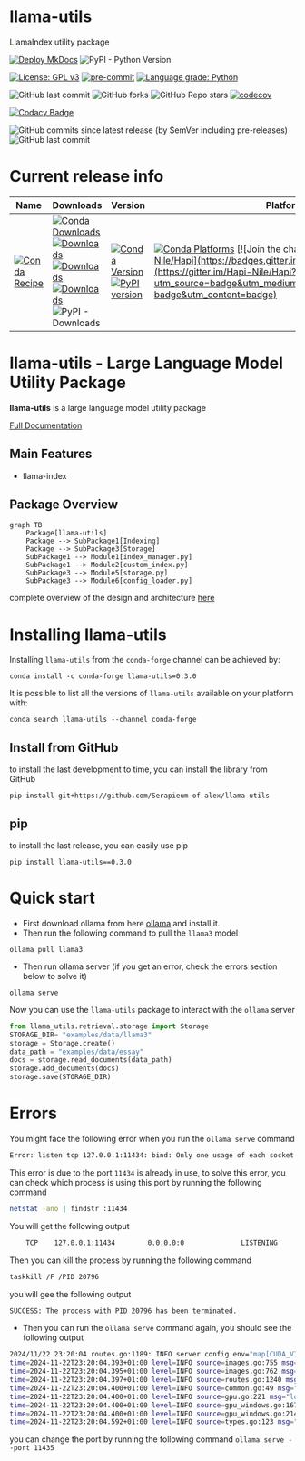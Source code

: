 # llama-utils
LlamaIndex utility package

[![Deploy MkDocs](https://github.com/Serapieum-of-alex/llama-utils/actions/workflows/github-pages-mkdocs.yml/badge.svg)](https://github.com/Serapieum-of-alex/llama-utils/actions/workflows/github-pages-mkdocs.yml)
![PyPI - Python Version](https://img.shields.io/pypi/pyversions/llama-utils)

[![License: GPL v3](https://img.shields.io/badge/License-GPLv3-blue.svg)](https://www.gnu.org/licenses/gpl-3.0)
[![pre-commit](https://img.shields.io/badge/pre--commit-enabled-brightgreen?logo=pre-commit&logoColor=white)](https://github.com/pre-commit/pre-commit)
[![Language grade: Python](https://img.shields.io/lgtm/grade/python/g/MAfarrag/llama-utils.svg?logo=lgtm&logoWidth=18)](https://lgtm.com/projects/g/MAfarrag/llama-utils/context:python)

![GitHub last commit](https://img.shields.io/github/last-commit/MAfarrag/llama-utils)
![GitHub forks](https://img.shields.io/github/forks/MAfarrag/llama-utils?style=social)
![GitHub Repo stars](https://img.shields.io/github/stars/MAfarrag/llama-utils?style=social)
[![codecov](https://codecov.io/gh/Serapieum-of-alex/llama-utils/branch/main/graph/badge.svg?token=g0DV4dCa8N)](https://codecov.io/gh/Serapieum-of-alex/llama-utils)

[![Codacy Badge](https://app.codacy.com/project/badge/Grade/5e3aa4d0acc843d1a91caf33545ecf03)](https://www.codacy.com/gh/Serapieum-of-alex/llama-utils/dashboard?utm_source=github.com&amp;utm_medium=referral&amp;utm_content=Serapieum-of-alex/llama-utils&amp;utm_campaign=Badge_Grade)

![GitHub commits since latest release (by SemVer including pre-releases)](https://img.shields.io/github/commits-since/mafarrag/llama-utils/0.5.0?include_prereleases&style=plastic)
![GitHub last commit](https://img.shields.io/github/last-commit/mafarrag/llama-utils)

Current release info
====================

| Name                                                                                                                 | Downloads                                                                                                                                                                                                                                                                                                                                                                                                                                                                                                                   | Version                                                                                                                                                                                                                     | Platforms                                                                                                                                                                                                                                                                                                                                 |
|----------------------------------------------------------------------------------------------------------------------|-----------------------------------------------------------------------------------------------------------------------------------------------------------------------------------------------------------------------------------------------------------------------------------------------------------------------------------------------------------------------------------------------------------------------------------------------------------------------------------------------------------------------------|-----------------------------------------------------------------------------------------------------------------------------------------------------------------------------------------------------------------------------|-------------------------------------------------------------------------------------------------------------------------------------------------------------------------------------------------------------------------------------------------------------------------------------------------------------------------------------------|
| [![Conda Recipe](https://img.shields.io/badge/recipe-llama-utils-green.svg)](https://anaconda.org/conda-forge/llama-utils) | [![Conda Downloads](https://img.shields.io/conda/dn/conda-forge/llama-utils.svg)](https://anaconda.org/conda-forge/llama-utils) [![Downloads](https://pepy.tech/badge/llama-utils)](https://pepy.tech/project/llama-utils) [![Downloads](https://pepy.tech/badge/llama-utils/month)](https://pepy.tech/project/llama-utils)  [![Downloads](https://pepy.tech/badge/llama-utils/week)](https://pepy.tech/project/llama-utils)  ![PyPI - Downloads](https://img.shields.io/pypi/dd/llama-utils?color=blue&style=flat-square) | [![Conda Version](https://img.shields.io/conda/vn/conda-forge/llama-utils.svg)](https://anaconda.org/conda-forge/llama-utils) [![PyPI version](https://badge.fury.io/py/llama-utils.svg)](https://badge.fury.io/py/llama-utils) | [![Conda Platforms](https://img.shields.io/conda/pn/conda-forge/llama-utils.svg)](https://anaconda.org/conda-forge/llama-utils) [![Join the chat at https://gitter.im/Hapi-Nile/Hapi](https://badges.gitter.im/Hapi-Nile/Hapi.svg)](https://gitter.im/Hapi-Nile/Hapi?utm_source=badge&utm_medium=badge&utm_campaign=pr-badge&utm_content=badge) |

llama-utils - Large Language Model Utility Package
=====================================================================
**llama-utils** is a large language model utility package

[Full Documentation](https://serapieum-of-alex.github.io/llama-utils/latest/)

Main Features
-------------

- llama-index

Package Overview
----------------

```mermaid
graph TB
    Package[llama-utils]
    Package --> SubPackage1[Indexing]
    Package --> SubPackage3[Storage]
    SubPackage1 --> Module1[index_manager.py]
    SubPackage1 --> Module2[custom_index.py]
    SubPackage3 --> Module5[storage.py]
    SubPackage3 --> Module6[config_loader.py]
```

complete overview of the design and architecture [here](/docs/design-architecture-diagrams.md)

Installing llama-utils
===============

Installing `llama-utils` from the `conda-forge` channel can be achieved by:

```
conda install -c conda-forge llama-utils=0.3.0
```

It is possible to list all the versions of `llama-utils` available on your platform with:

```
conda search llama-utils --channel conda-forge
```

## Install from GitHub

to install the last development to time, you can install the library from GitHub

```
pip install git+https://github.com/Serapieum-of-alex/llama-utils
```

## pip

to install the last release, you can easily use pip

```
pip install llama-utils==0.3.0
```

Quick start
===========
- First download ollama from here [ollama](https://ollama.com/download) and install it.
- Then run the following command to pull the `llama3` model
```
ollama pull llama3
```
- Then run ollama server (if you get an error, check the errors section below to solve it)
```
ollama serve
```
Now you can use the `llama-utils` package to interact with the `ollama` server

```python
from llama_utils.retrieval.storage import Storage
STORAGE_DIR= "examples/data/llama3"
storage = Storage.create()
data_path = "examples/data/essay"
docs = storage.read_documents(data_path)
storage.add_documents(docs)
storage.save(STORAGE_DIR)
```


Errors
======
You might face the following error when you run the `ollama serve` command
```bash
Error: listen tcp 127.0.0.1:11434: bind: Only one usage of each socket address (protocol/network address/port) is normally permitted.
```
This error is due to the port `11434` is already in use, to solve this error, you can check which process is using this port by running the following command
```bash
netstat -ano | findstr :11434
```
You will get the following output
```bash
    TCP    127.0.0.1:11434        0.0.0.0:0              LISTENING       20796
```
Then you can kill the process by running the following command
```bash
taskkill /F /PID 20796
```
you will gee the following output
```bash
SUCCESS: The process with PID 20796 has been terminated.
```

- Then you can run the `ollama serve` command again, you should see the following output
```bash
2024/11/22 23:20:04 routes.go:1189: INFO server config env="map[CUDA_VISIBLE_DEVICES: GPU_DEVICE_ORDINAL: HIP_VISIBLE_DEVICES: HSA_OVERRIDE_GFX_VERSION: HTTPS_PROXY: HTTP_PROXY: NO_PROXY: OLLAMA_DEBUG:false OLLAMA_FLASH_ATTENTION:false OLLAMA_GPU_OVERHEAD:0 OLLAMA_HOST:http://127.0.0.1:11434 OLLAMA_INTEL_GPU:false OLLAMA_KEEP_ALIVE:5m0s OLLAMA_LLM_LIBRARY: OLLAMA_LOAD_TIMEOUT:5m0s OLLAMA_MAX_LOADED_MODELS:0 OLLAMA_MAX_QUEUE:512 OLLAMA_MODELS:C:\\Users\\eng_m\\.ollama\\models OLLAMA_MULTIUSER_CACHE:false OLLAMA_NOHISTORY:false OLLAMA_NOPRUNE:false OLLAMA_NUM_PARALLEL:0 OLLAMA_ORIGINS:[http://localhost https://localhost http://localhost:* https://localhost:* http://127.0.0.1 https://127.0.0.1 http://127.0.0.1:* https://127.0.0.1:* http://0.0.0.0 https://0.0.0.0 http://0.0.0.0:* https://0.0.0.0:* app://* file://* tauri://* vscode-webview://*] OLLAMA_SCHED_SPREAD:false OLLAMA_TMPDIR: ROCR_VISIBLE_DEVICES:]"
time=2024-11-22T23:20:04.393+01:00 level=INFO source=images.go:755 msg="total blobs: 28"
time=2024-11-22T23:20:04.395+01:00 level=INFO source=images.go:762 msg="total unused blobs removed: 0"
time=2024-11-22T23:20:04.397+01:00 level=INFO source=routes.go:1240 msg="Listening on 127.0.0.1:11434 (version 0.4.1)"
time=2024-11-22T23:20:04.400+01:00 level=INFO source=common.go:49 msg="Dynamic LLM libraries" runners="[cpu cpu_avx cpu_avx2 cuda_v11 cuda_v12 rocm]"
time=2024-11-22T23:20:04.400+01:00 level=INFO source=gpu.go:221 msg="looking for compatible GPUs"
time=2024-11-22T23:20:04.400+01:00 level=INFO source=gpu_windows.go:167 msg=packages count=1
time=2024-11-22T23:20:04.400+01:00 level=INFO source=gpu_windows.go:214 msg="" package=0 cores=8 efficiency=0 threads=16
time=2024-11-22T23:20:04.592+01:00 level=INFO source=types.go:123 msg="inference compute" id=GPU-04f76f9a-be0a-544b-9a6f-8607b8d0a9ab library=cuda variant=v12 compute=8.6 driver=12.6 name="NVIDIA GeForce RTX 3060 Ti" total="8.0 GiB" available="7.0 GiB"
```

you can change the port by running the following command
`ollama serve --port 11435`
